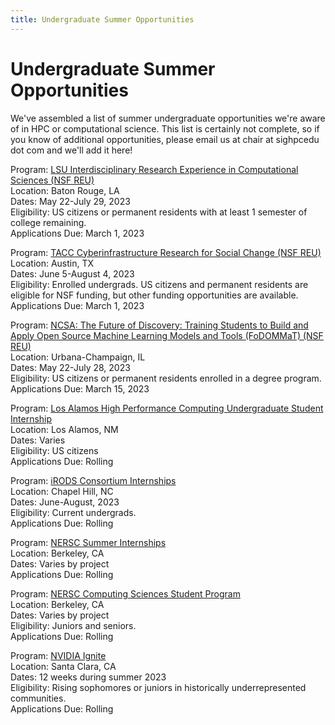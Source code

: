 ```yaml
---
title: Undergraduate Summer Opportunities
---
```

# Undergraduate Summer Opportunities

We've assembled a list of summer undergraduate opportunities we're aware of in HPC or computational science.  This list is certainly not complete, so if you know of additional opportunities, please email us at chair at sighpcedu dot com and we'll add it here!

Program: [LSU Interdisciplinary Research Experience in Computational Sciences (NSF REU)](https://reu.cct.lsu.edu/)  
Location: Baton Rouge, LA  
Dates: May 22-July 29, 2023  
Eligibility: US citizens or permanent residents with at least 1 semester of college remaining.  
Applications Due: March 1, 2023  

Program: [TACC Cyberinfrastructure Research for Social Change (NSF REU)](https://www.tacc.utexas.edu/education/undergrads-grads/reu)  
Location: Austin, TX  
Dates: June 5-August 4, 2023  
Eligibility: Enrolled undergrads.  US citizens and permanent residents are eligible for NSF funding, but other funding opportunities are available.  
Applications Due: March 1, 2023  

Program:  [NCSA: The Future of Discovery: Training Students to Build and Apply Open Source Machine Learning Models and Tools (FoDOMMaT) (NSF REU)](https://reu.ncsa.illinois.edu/?_gl=1%2A1z6i1i%2A_ga%2AOTM1NTY0OTA0LjE2NzU4Mzg2ODQ.%2A_ga_6RSLQSS008%2AMTY3NTgzODY4NC4xLjEuMTY3NTgzODcwMC40NC4wLjA.)  
Location: Urbana-Champaign, IL  
Dates: May 22-July 28, 2023  
Eligibility: US citizens or permanent residents enrolled in a degree program.  
Applications Due:  March 15, 2023  

Program: [Los Alamos High Performance Computing Undergraduate Student Internship](https://lanl.jobs/search/jobdetails/high-performance-computing-undergraduate-student/37e52cab-8e52-4bd4-9409-61c287f8ae25)  
Location: Los Alamos, NM  
Dates: Varies  
Eligibility: US citizens  
Applications Due: Rolling  

Program: [iRODS Consortium Internships](https://irods.org/2023/01/irods-internship-summer-2023/)  
Location: Chapel Hill, NC  
Dates: June-August, 2023  
Eligibility: Current undergrads.  
Applications Due: Rolling  

Program: [NERSC Summer Internships](https://www.nersc.gov/research-and-development/internships/)  
Location: Berkeley, CA  
Dates: Varies by project  
Applications Due: Rolling  

Program: [NERSC Computing Sciences Student Program](https://jobs.lbl.gov/jobs/2023-computing-sciences-student-program-5431?et=10Md5IX1h)  
Location: Berkeley, CA  
Dates: Varies by project  
Eligibility: Juniors and seniors.  
Applications Due: Rolling  

Program: [NVIDIA Ignite](https://nvidia.wd5.myworkdayjobs.com/en-US/NVIDIAExternalCareerSite/job/NVIDIA-Ignite-Program---Engineering--Summer-2023_JR1962404-2)  
Location: Santa Clara, CA  
Dates: 12 weeks during summer 2023  
Eligibility: Rising sophomores or juniors in historically underrepresented communities.  
Applications Due: Rolling  
